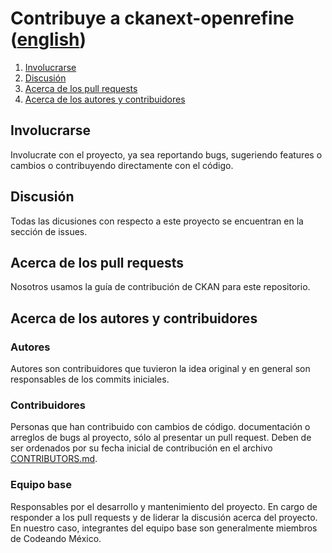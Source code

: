 # Contribuye a ckanext-openrefine ([english](/CONTRIBUTE.md))

1. [Involucrarse](#involucrarse)
2. [Discusión](#discusión)
3. [Acerca de los pull requests](#acerca-de-los-pull-requests)
4. [Acerca de los autores y
   contribuidores](#acerca-de-los-autores-y-contribuidores)



## Involucrarse
Involucrate con el proyecto, ya sea reportando bugs, sugeriendo features o cambios o contribuyendo directamente con el código.

## Discusión
Todas las dicusiones con respecto a este proyecto se encuentran en la sección de issues.

## Acerca de los pull requests
Nosotros usamos la guía de contribución de CKAN para este repositorio.

## Acerca de los autores y contribuidores

### Autores
Autores son contribuidores que tuvieron la idea original y en general
son responsables de los commits iniciales.

### Contribuidores
Personas que han contribuido con cambios de código.
documentación o arreglos de bugs al proyecto, sólo al
presentar un pull request. Deben de ser ordenados por su
fecha inicial de contribución en el archivo [CONTRIBUTORS.md](/CONTRIBUTORS.md).

### Equipo base
Responsables por el desarrollo y mantenimiento del proyecto. En cargo de
responder a los pull requests y de liderar la discusión acerca del
proyecto. En nuestro caso, integrantes del equipo base son generalmente
miembros de Codeando México.
